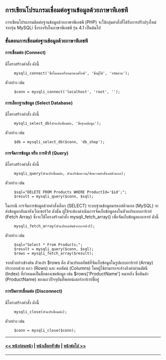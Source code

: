 ## การเขียนโปรแกรมเชื่อมต่อฐานข้อมูลด้วยภาษาพีเอชพี
การเขียนโปรแกรมติดต่อฐานข้อมูลด้วยภาษาพีเอชพี (PHP) จะใช้กลุ่มคำสั่งที่ได้รับการปรังปรุงใหม่จากรุ่น MySQLi ซึ่งรองรับในภาษาพีเอชพี รุ่น 4.1 เป็นต้นไป

### ขั้นตอนการเชื่อมต่อฐานข้อมูลด้วยภาษาพีเอชพี
#### การเชื่อมต่อ (Connect) 
มีโครงสร้างคำสั่ง ดังนี้
```
    mysqli_connect('ชื่อโดเมนหรือหมายเลขไอพี', 'ชื่อผู้ใช้', 'รหัสผ่าน');
```
ตัวอย่าง เช่น
```
    $conn = mysqli_connect('localhost', 'root', '');
```

#### การเลือกฐานข้อมูล (Select Database) 
มีโครงสร้างคำสั่ง ดังนี้
```
    mysqli_select_db(ตัวแปรเชื่อมต่อ, 'ชื่อฐานข้อมูล');
```
ตัวอย่าง เช่น
```
    $db = mysqli_select_db($conn, 'db_shop');
```

#### การจัดการข้อมูล หรือ การคิวรี (Query)
มีโครงสร้างคำสั่ง ดังนี้
```
    mysqli_query(ตัวแปรเชื่อมต่อ, ตัวแปรข้อความ/ข้อความคำสั่งเอสคิวแอล);
```
ตัวอย่าง เช่น
```
    $sql="DELETE FROM Products WHERE ProductId='$id';";
    $result = mysqli_query($conn, $sql);
```
ในกรณี การจัดการข้อมูลด้วยคำสั่งเลือก (SELECT) ระบบฐานข้อมูลมายเอสคิวแอล (MySQL) จะส่งข้อมูลกลับมายังเว็บเซอร์วิส ดังนั้น ผู้ใช้จะต้องดำเนินการจัดเก็บข้อมูลลงในตัวแปรแบบอาร์เรย์ (Fetch Array) ซึ่งจะใช้โครงสร้างคำสั่ง mysqli_fetch_array() เพื่อจัดเก็บข้อมูลลงอาเรย์ ดังนี้
```
    mysqli_fetch_array(ตัวแปรผลลัพธ์จากการคิวรี);
```
ตัวอย่าง เช่น
```
    $sql="Select * From Products;";
    $result = mysqli_query($conn, $sql);
    $rows = mysqli_fetch_array($result);
```
จากตัวอย่างข้างต้น ตัวแปร $rows คือ ตัวแปรผลลัพธ์ที่จัดเก็บข้อมูลในรูปแบบอาร์เรย์ (Array) ประกอบด้วย แถว (Rows) และ คอลัมน์ (Columns) โดยผู้ใช้สามารถจะอ้างอิงค่าผ่านดัชนี (Index) ที่กำหนดเป็นชื่อของเขตข้อมูล เช่น $rows['ProductName'] หมายถึง ชื่อสินค้า (ProductName) ของแถวปัจจุบันที่พอยน์เตอร์อาร์เรย์ชี้อยู่

#### การปิดการเชื่อมต่อ (Disconnect) 
มีโครงสร้างคำสั่ง ดังนี้
```
    mysqli_close(ตัวแปรเชื่อมต่อ);
```
ตัวอย่าง เช่น
```
    $conn = mysqli_close($conn);
```

---
#### [<< หน้าก่อนหน้า](0403.md) | [หน้าเลือกหัวข้อ](README.md) | [หน้าต่อไป >>](0405.md)
---
